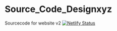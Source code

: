 # Source_Code_Designxyz
 Sourcecode for website v2
 [![Netlify Status](https://api.netlify.com/api/v1/badges/99bac9fa-ab6c-447c-93e3-64685be28e9c/deploy-status)](https://app.netlify.com/sites/silly-heyrovsky-21dae5/deploys)
